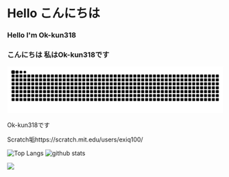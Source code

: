 # Hello こんにちは

### Hello I'm Ok-kun318

### こんにちは 私はOk-kun318です
<div>
<picture>
  <source media="(prefers-color-scheme: dark)" srcset="https://raw.githubusercontent.com/Ok-kun318/Ok-kun318/master/img/snake-dark.svg">
  <source media="(prefers-color-scheme: light)" srcset="https://raw.githubusercontent.com/Ok-kun318/Ok-kun318/master/img/snake.svg">
  <img alt="github contribution grid snake animation" src="https://raw.githubusercontent.com/Ok-kun318/Ok-kun318/master/img/snake.svg">
</picture>

Ok-kun318です

Scratch垢https://scratch.mit.edu/users/exiq100/

<img height="200px" src="https://github-readme-stats.vercel.app/api/top-langs/?username=Ok-kun318&show_icons=true&theme=blue_navy" alt="Top Langs">
<img height="200px" src="https://github-readme-stats.vercel.app/api?username=Ok-kun318&theme=blue_navy&show_icons=ture" alt="github stats">

![](http://github-profile-summary-cards.vercel.app/api/cards/profile-details?username=Ok-kun318&theme=transparent)

<!--
Credits
https://github.com/anuraghazra/github-readme-stats
-->
